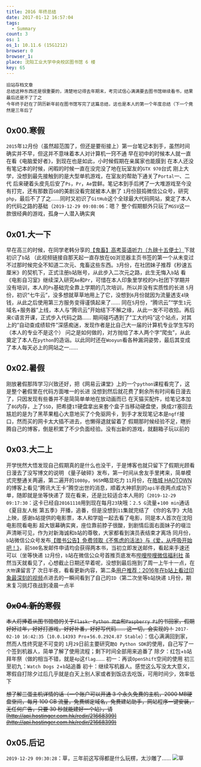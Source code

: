 ```yaml
---
title: 2016 年终总结
date: 2017-01-12 16:57:04
tags:
  - Summary
count: 3
os: 1
os_1: 10.11.6 (15G1212)
browser: 0
browser_1: 
place: 沈阳工业大学中央校区图书馆 6 楼
key: 65
---
```

    旧站存档文章
    总结这种东西还是很重要的，清楚地记得去年期末，考完试信心满满要去图书馆继续看书，结果最后还是不了了之
    今年终于赶在了阴历新年前在图书馆写完了这篇总结，这也是本人的第一个年度总结（下一个竟然是三年后了
<!-- more -->
## 0x00.寒假
`2015`年`12`月份（虽然超范围了，但还是要衔接上）第一台笔记本到手，虽然时间确实并不早，但这并不意味着本人对计算机一窍不通
早在初中的时候本人就一直在看《电脑爱好者》，到现在也是如此，小时候假期在亲属家也能膜到
在本人还没有笔记本的时候，闲暇的时候一直在没完没了地在玩室友的`GTX 970`台式
刚上大学，没想到最先接触到的是大型单机游戏，在室友的帮助下通关了`Portal`一、二代
后来硬着头皮先后安了`Ps`，`Pr`，`Ae`尝鲜。笔记本到手后拷了一大堆游戏至今没有打完，还有那数百`GB`的美剧没看完就被本人删了
`1`月份鼓捣微信公众号，研究`php`，最后不了了之……同时又初识了`GitHub`这个全球最大代码网站，奠定了本人的代码之路的基础（`2019-12-29 09:08:06`：嗯？
整个假期额外只玩了`MGSV`这一款很经典的游戏，孤身一人潜入确实爽

## 0x01.大一下
早在高三的时候，在同学老韩分享的[【鬼畜】高考英语听力（九磅十五便士）](https://www.biliplus.com/video/av2344795/)下就初识了`b`站
（此视频链接自那天起一直存放在`QQ`浏览器主页书签的第一个从未变过
不过那时候完全不知道二次元、鬼畜这些东西。`3`月份，在社团妹子推荐《秒速五厘米》的契机下，正式注册`b`站账号，从此步入二次元之路，此生无悔入`b`站
看《电影自习室》继续深入研究`Ae`和`Pr`，可惜在本人印象里学校的`Ps`社团下学期并没有培训，本人的`Ps`基础完全靠上学期的几次培训，所以并没有实质性的长进
`5`月份，初识“七牛云”，没多想就草草地用上了它，没想到`6`月份就因为流量透支`4`块钱，从此之后使用第三方服务变得谨慎起来了……
同在`5`月份，“腾讯云”“学生`1`元域名+服务器”上线，本人与“腾讯云”开始结下不解之缘，从此一发不可收拾。再后来`C`语言开课，正式步入代码之路……
期间碰巧遇到了“工大约吗”这个站点，对其上的“自动查成绩软件”深感痴迷，发现作者是比自己大一届的计算机专业学生写的（本人的专业不是这个）
问之是如何做的，对方抛给了本人两个字“爬虫”，从此奠定了本人在`python`的造诣。以此同时还在`Wooyun`看各种漏洞姿势，最后其变成了本人每天必上的网站之一……

## 0x02.暑假
刚放暑假那阵学习兴致还好，把《网易云课堂》上的一个`python`课程看完了，这是整个暑假里在代码方面唯一的长进
没想到然后就花费了剩余所有时间看日漫去了，只因发现有些番并不是简简单单地在放动画而已
在天猫买配件，给笔记本加了`8G`内存，上了`SSD`，把希捷`1T`硬盘拿出来套个盒子当移动硬盘使，换成`2T`塞回去
尴尬的是为了黑苹果粗心大意地买了个免驱网卡，到手才发现笔记本是`ngff`接口，然而买的网卡太大插不进去，也懒得退就留着了
假期那时候经验不足，瞎折腾自己的博客，倒是积累了不少负面经验。没有出新的游戏，就翻箱子玩以前的

## 0x03.大二上
开学恍然大悟发现自己假期真的是什么也没干，于是博客也就只留下了假期光顾看日漫去了没写博文的说明
《量子破碎》发布，第一时间从舍友手里拷来，简单模式完整通关两遍，第二遍开的`1080p`，`965M`略显吃力
`11`月份，在[皓城 HAOTOWN](https://www.haotown.cn/)的博客上看见“腾讯大王卡”腾空出世的消息，顺着大神抓到的`api`半夜两点成功下单，随即就是坐等快递了
现在看来，还是比较适合本人用的（`2019-12-29 09:17:30`：这卡已经自`20161110`用到现在每月`23`块哦：`2.5 G`流量+`100 min`通话
《夏目友人帐 第五季》开播，追番，但是没想到`11`集就完结了
《你的名字》大陆上映，感谢`b`站提供的电影票，本人和学姐一起去看了电影，同是本人首次在沈阳电影院看电影
超大银幕确实爽，座位靠前脖子很酸，到剧情后面右面妹子的啜泣声清晰可见，作为对新海诚和`b`站的尊敬，大家都看到演员表结束才离场
同月份，`b`站微信公众号发布[【赠书公告】免费领取《不焦虑的活法》与《爱，从呼吸开始吧！》](https://web.archive.org/web/20191229012431/https://mp.weixin.qq.com/s/5OhZf90JZn5k4lDpLW66ug)，前`500`名发邮件申请均会获得两本书，当初立即发送邮件，看起来手速还可以（坐等快递
`12`月份，`b`站在微信公众号首推页底发布[哔哩哔哩微信福利社](https://web.archive.org/web/20191229012622/https://mp.weixin.qq.com/s/NIDgi6m65_OAX7O069X_Cw)
虽然当天就看见了，心想截止日期还早着呢，没想到最后拖到了周一上午十一点，在`大物`课留言了
次日半夜，看看更新内容，第二条[用户推荐：2016年在b站上看过印象最深刻的视频](https://web.archive.org/web/20191229012737/https://mp.weixin.qq.com/s/iG60KxS0g-QNLk77GjWlIw)点进去的一瞬间看到了自己的`ID`（第二次坐等`b`站快递
`1`月份，期末复习挑灯夜战到凌晨一点半

## ~~0x04.新的寒假~~
~~本人将捧着从图书馆借的关于`Flask`、`Python 爬虫`和`Paspberry Pi`的书回家，假期好好过年，好好打游戏，好好补番，好好写代码……
这一切，会实现的！~~
`2017-02-10 16:42:35`（`10.0.14393 Pro`+`56.0.2924.87 Stable`）：信心满满回到家，然而人性终究是不可变的
`1`月`29`日前主要研究`酷Q Python SDK`的使用，自己写了一个签到机器人，简单了解了使用流程；剩下时间全部用来追番了
除夕：红包+`b`站拜年祭（做的相当不错，就是`4p`这`flag`……
初一：再谈`OpenShift`空间的使用
初三至初九：`Watch Dogs 2`+`b`站追番
初十：继续写机器人。感觉这么写没太大意义，寒假自打除夕过后几乎就是白天上别人家或者到饭店去吃饭，可用时间少，效率低下

~~想了解三蛋主机详情的话（一个账户可以开通 3 个永久免费的主机，2000 MB硬盘空间，每月 100 GB 流量，免费绑定域名，免费建站助手，网站程序一键安装，无任何广告，只要 30 秒就能建好一个站），请[http://api.hostinger.com.hk/redir/21668399](http://api.hostinger.com.hk/redir/21668399)~~

## 0x05.后记
`2019-12-29 09:30:28`：草，三年前这写得都是什么玩楞，太沙雕了……
![草](https://i1.yuangezhizao.cn/Win-10/20191016005155.jpg!webp)
